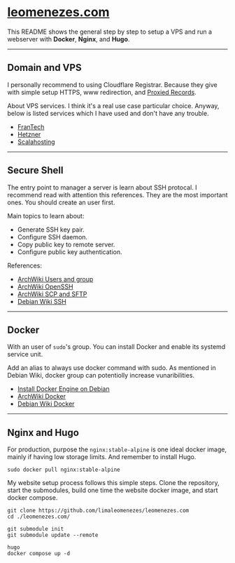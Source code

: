 # [leomenezes.com](https://www.leomenezes.com)

This README shows the general step by step to setup a VPS and run a
webserver with **Docker**, **Nginx**, and **Hugo**.

---

## Domain and VPS

I personally recommend to using Cloudflare Registrar. Because they
give with simple setup HTTPS, www redirection, and
[Proxied Records](https://developers.cloudflare.com/dns/proxy-status/#proxied-records).

About VPS services. I think it's a real use case particular choice.
Anyway, below is listed services which I have used and don't have any
trouble.

- [FranTech](https://my.frantech.ca/)
- [Hetzner](https://www.hetzner.com/)
- [Scalahosting](https://www.scalahosting.com/)

---

## Secure Shell

The entry point to manager a server is learn about SSH protocal. I
recommend read with attention this references. They are the most
important ones. You should create an user first.

Main topics to learn about:

- Generate SSH key pair.
- Configure SSH daemon.
- Copy public key to remote server.
- Configure public key authentication.

References:

- [ArchWiki Users and group](https://wiki.archlinux.org/title/Users_and_groups)
- [ArchWiki OpenSSH](https://wiki.archlinux.org/title/OpenSSH)
- [ArchWiki SCP and SFTP](https://wiki.archlinux.org/title/SCP_and_SFTP)
- [Debian Wiki SSH](https://wiki.debian.org/SSH)

---

## Docker

With an user of `sudo`'s group. You can install Docker and enable its
systemd service unit.

Add an alias to always use docker command with sudo. As mentioned in
Debian Wiki, docker group can potentiolly increase vunaribilities.

- [Install Docker Engine on Debian](https://docs.docker.com/engine/install/debian/)
- [ArchWiki Docker](https://wiki.archlinux.org/title/Docker)
- [Debian Wiki Docker](https://wiki.debian.org/Docker)

---

## Nginx and Hugo

For production, purpose the `nginx:stable-alpine` is one ideal docker
image, mainly if having low storage limits. And remember to install
Hugo.

```
sudo docker pull nginx:stable-alpine
```

My website setup process follows this simple steps. Clone the
repository, start the submodules, build one time the website docker
image, and start docker compose.

```
git clone https://github.com/limaleomenezes/leomenezes.com
cd ./leomenezes.com/

git submodule init
git submodule update --remote

hugo
docker compose up -d
```
